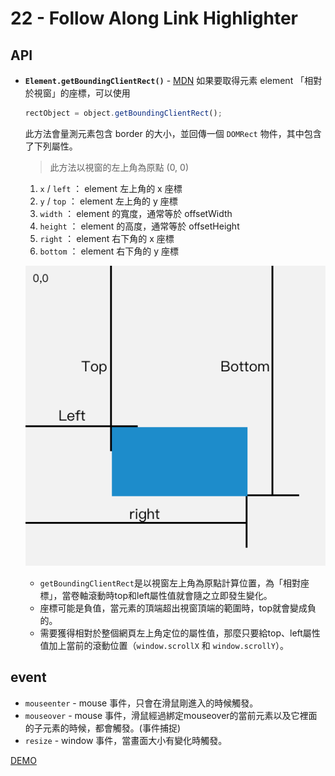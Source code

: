 # 22 - Follow Along Link Highlighter

## API
- **`Element.getBoundingClientRect()`** - [MDN](https://developer.mozilla.org/zh-CN/docs/Web/API/Element/getBoundingClientRect)
    如果要取得元素 element 「相對於視窗」的座標，可以使用
    ```js
    rectObject = object.getBoundingClientRect();
    ```
    此方法會量測元素包含 border 的大小，並回傳一個 `DOMRect` 物件，其中包含了下列屬性。
    > 此方法以視窗的左上角為原點 (0, 0)
    1. `x` / `left` ： element 左上角的 x 座標
    1. `y` / `top` ： element 左上角的 y 座標
    1. `width` ： element 的寬度，通常等於 offsetWidth
    1. `height` ： element 的高度，通常等於 offsetHeight
    1. `right` ： element 右下角的 x 座標
    1. `bottom` ： element 右下角的 y 座標

    ![](rect.png)
    - `getBoundingClientRect`是以視窗左上角為原點計算位置，為「相對座標」，當卷軸滾動時top和left屬性值就會隨之立即發生變化。
    - 座標可能是負值，當元素的頂端超出視窗頂端的範圍時，top就會變成負的。
    - 需要獲得相對於整個網頁左上角定位的屬性值，那麼只要給top、left屬性值加上當前的滾動位置（`window.scrollX` 和 `window.scrollY`）。

## event
- `mouseenter` - mouse 事件，只會在滑鼠剛進入的時候觸發。
- `mouseover` - mouse 事件，滑鼠經過綁定mouseover的當前元素以及它裡面的子元素的時候，都會觸發。(事件捕捉)
- `resize` - window 事件，當畫面大小有變化時觸發。

[DEMO](https://gn00678465.github.io/JavaScript_30_exercise/22%20-%20Follow%20Along%20Link%20Highlighter/index-EXERCISE.html)